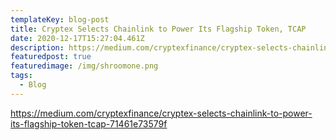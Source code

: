 ```yaml
---
templateKey: blog-post
title: Cryptex Selects Chainlink to Power Its Flagship Token, TCAP
date: 2020-12-17T15:27:04.461Z
description: https://medium.com/cryptexfinance/cryptex-selects-chainlink-to-power-its-flagship-token-tcap-71461e73579f
featuredpost: true
featuredimage: /img/shroomone.png
tags:
  - Blog
---
```

https://medium.com/cryptexfinance/cryptex-selects-chainlink-to-power-its-flagship-token-tcap-71461e73579f